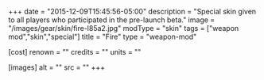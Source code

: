 +++
date = "2015-12-09T15:45:56-05:00"
description = "Special skin given to all players who participated in the pre-launch beta."
image = "/images/gear/skin/fire-l85a2.jpg"
modType = "skin"
tags = ["weapon mod","skin","special"]
title = "Fire"
type = "weapon-mod"

[cost]
  renown = ""
  credits = ""
  units = ""

[images]
  alt = ""
  src = ""
+++
